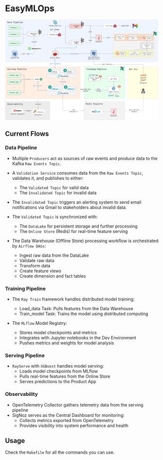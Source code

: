 # EasyMLOps

![EasyMLOps Architecture](./docs/pipeline.png)

## Current Flows

### Data Pipeline

- Multiple `Producers` act as sources of raw events and produce data to the Kafka `Raw Events Topic`.

- A `Validation Service` consumes data from the `Raw Events Topic`, validates it, and publishes to either:

  - The `Validated Topic` for valid data
  - The `Invalidated Topic` for invalid data

- The `Invalidated Topic` triggers an alerting system to send email notifications via Gmail to stakeholders about invalid data.

- The `Validated Topic` is synchronized with:

  - The `DataLake` for persistent storage and further processing
  - The `Online Store` (Redis) for real-time feature serving

- The Data Warehouse (Offline Store) processing workflow is orchestrated by `Airflow DAGs`:
  - Ingest raw data from the DataLake
  - Validate raw data
  - Transform data
  - Create feature views
  - Create dimension and fact tables

### Training Pipeline

- The `Ray Train` framework handles distributed model training:

  - Load_data Task: Pulls features from the Data Warehouse
  - Train_model Task: Trains the model using distributed computing

- The `MLflow` Model Registry:
  - Stores model checkpoints and metrics
  - Integrates with Jupyter notebooks in the Dev Environment
  - Pushes metrics and weights for model analysis

### Serving Pipeline

- `RayServe` with `XGBoost` handles model serving:
  - Loads model checkpoints from MLflow
  - Pulls real-time features from the Online Store
  - Serves predictions to the Product App

### Observability

- OpenTelemetry Collector gathers telemetry data from the serving pipeline
- SigNoz serves as the Central Dashboard for monitoring:
  - Collects metrics exported from OpenTelemetry
  - Provides visibility into system performance and health

## Usage

Check the `Makefile` for all the commands you can use.
